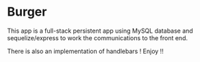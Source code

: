 # Burger

This app is a full-stack persistent app using MySQL database and sequelize/express to work the communications to the front end. 

There is also an implementation of handlebars ! Enjoy !!